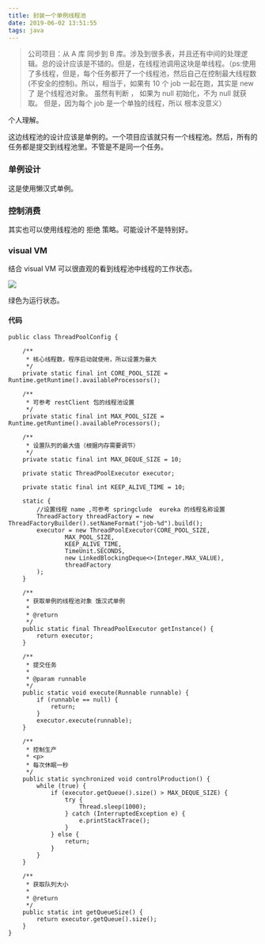 ```yaml
---
title: 封装一个单例线程池
date: 2019-06-02 13:51:55
tags: java
---
```



> 公司项目：从 A 库 同步到 B 库。涉及到很多表，并且还有中间的处理逻辑。总的设计应该是不错的。但是，在线程池调用这块是单线程。（ps:使用了多线程，但是，每个任务都开了一个线程池，然后自己在控制最大线程数(不安全的控制)。所以，相当于，如果有 10 个 job 一起在跑，其实是 new 了 是个线程池对象。 虽然有判断 ， 如果为 null 初始化，不为 null 就获取。 但是，因为每个 job 是一个单独的线程，所以 根本没意义）


个人理解。

这边线程池的设计应该是单例的。一个项目应该就只有一个线程池。然后，所有的任务都是提交到线程池里。不管是不是同一个任务。


### 单例设计

这是使用懒汉式单例。

### 控制消费

其实也可以使用线程池的 拒绝 策略。可能设计不是特别好。

### visual VM

结合  visual VM 可以很直观的看到线程池中线程的工作状态。

![](https://beer-1256523277.cos.ap-shanghai.myqcloud.com/beer/blog/多线程_20190605075158.png)

绿色为运行状态。

<!--more-->

#### 代码

```
public class ThreadPoolConfig {

    /**
     * 核心线程数，程序启动就使用，所以设置为最大
     */
    private static final int CORE_POOL_SIZE = Runtime.getRuntime().availableProcessors();

    /**
     * 可参考 restClient 包的线程池设置
     */
    private static final int MAX_POOL_SIZE = Runtime.getRuntime().availableProcessors();

    /**
     * 设置队列的最大值（根据内存需要调节）
     */
    private static final int MAX_DEQUE_SIZE = 10;

    private static ThreadPoolExecutor executor;

    private static final int KEEP_ALIVE_TIME = 10;

    static {
        //设置线程 name ,可参考 springclude  eureka 的线程名称设置
        ThreadFactory threadFactory = new ThreadFactoryBuilder().setNameFormat("job-%d").build();
        executor = new ThreadPoolExecutor(CORE_POOL_SIZE,
                MAX_POOL_SIZE,
                KEEP_ALIVE_TIME,
                TimeUnit.SECONDS,
                new LinkedBlockingDeque<>(Integer.MAX_VALUE),
                threadFactory
        );
    }

    /**
     * 获取单例的线程池对象 饿汉式单例
     *
     * @return
     */
    public static final ThreadPoolExecutor getInstance() {
        return executor;
    }

    /**
     * 提交任务
     *
     * @param runnable
     */
    public static void execute(Runnable runnable) {
        if (runnable == null) {
            return;
        }
        executor.execute(runnable);
    }

    /**
     * 控制生产
     * <p>
     * 每次休眠一秒
     */
    public static synchronized void controlProduction() {
        while (true) {
            if (executor.getQueue().size() > MAX_DEQUE_SIZE) {
                try {
                    Thread.sleep(1000);
                } catch (InterruptedException e) {
                    e.printStackTrace();
                }
            } else {
                return;
            }
        }
    }

    /**
     * 获取队列大小
     *
     * @return
     */
    public static int getQueueSize() {
        return executor.getQueue().size();
    }
}
```